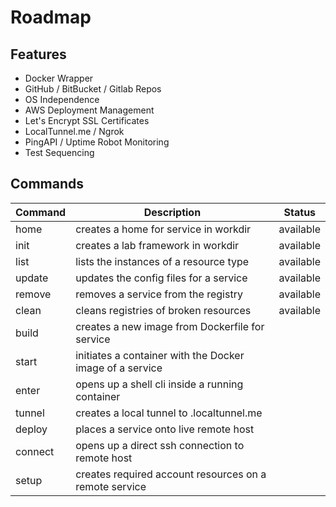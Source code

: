 # Roadmap

## Features
- Docker Wrapper
- GitHub / BitBucket / Gitlab Repos
- OS Independence
- AWS Deployment Management
- Let's Encrypt SSL Certificates
- LocalTunnel.me / Ngrok
- PingAPI / Uptime Robot Monitoring
- Test Sequencing

## Commands
<table>
<thead>
<tr><th>Command  </th><th>Description                                             </th><th>Status   </th></tr>
</thead>
<tbody>
<tr><td>home     </td><td>creates a home for service in workdir                   </td><td>available</td></tr>
<tr><td>init     </td><td>creates a lab framework in workdir                      </td><td>available</td></tr>
<tr><td>list     </td><td>lists the instances of a resource type                  </td><td>available</td></tr>
<tr><td>update   </td><td>updates the config files for a service                  </td><td>available</td></tr>
<tr><td>remove   </td><td>removes a service from the registry                     </td><td>available</td></tr>
<tr><td>clean    </td><td>cleans registries of broken resources                   </td><td>available</td></tr>
<tr><td>build    </td><td>creates a new image from Dockerfile for service         </td><td>         </td></tr>
<tr><td>start    </td><td>initiates a container with the Docker image of a service</td><td>         </td></tr>
<tr><td>enter    </td><td>opens up a shell cli inside a running container         </td><td>         </td></tr>
<tr><td>tunnel   </td><td>creates a local tunnel to <sub-domain>.localtunnel.me   </td><td>         </td></tr>
<tr><td>deploy   </td><td>places a service onto live remote host                  </td><td>         </td></tr>
<tr><td>connect  </td><td>opens up a direct ssh connection to remote host         </td><td>         </td></tr>
<tr><td>setup    </td><td>creates required account resources on a remote service  </td><td>         </td></tr>
</tbody>
</table>